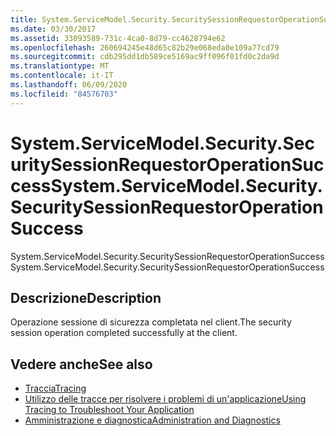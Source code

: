 ```yaml
---
title: System.ServiceModel.Security.SecuritySessionRequestorOperationSuccess
ms.date: 03/30/2017
ms.assetid: 33093589-731c-4ca0-8d79-cc4628794e62
ms.openlocfilehash: 260694245e48d65c82b29e068eda0e109a77cd79
ms.sourcegitcommit: cdb295dd1db589ce5169ac9ff096f01fd0c2da9d
ms.translationtype: MT
ms.contentlocale: it-IT
ms.lasthandoff: 06/09/2020
ms.locfileid: "84576703"
---
```

# <a name="systemservicemodelsecuritysecuritysessionrequestoroperationsuccess"></a><span data-ttu-id="6598e-102">System.ServiceModel.Security.SecuritySessionRequestorOperationSuccess</span><span class="sxs-lookup"><span data-stu-id="6598e-102">System.ServiceModel.Security.SecuritySessionRequestorOperationSuccess</span></span>
<span data-ttu-id="6598e-103">System.ServiceModel.Security.SecuritySessionRequestorOperationSuccess</span><span class="sxs-lookup"><span data-stu-id="6598e-103">System.ServiceModel.Security.SecuritySessionRequestorOperationSuccess</span></span>  
  
## <a name="description"></a><span data-ttu-id="6598e-104">Descrizione</span><span class="sxs-lookup"><span data-stu-id="6598e-104">Description</span></span>  
 <span data-ttu-id="6598e-105">Operazione sessione di sicurezza completata nel client.</span><span class="sxs-lookup"><span data-stu-id="6598e-105">The security session operation completed successfully at the client.</span></span>  
  
## <a name="see-also"></a><span data-ttu-id="6598e-106">Vedere anche</span><span class="sxs-lookup"><span data-stu-id="6598e-106">See also</span></span>

- [<span data-ttu-id="6598e-107">Traccia</span><span class="sxs-lookup"><span data-stu-id="6598e-107">Tracing</span></span>](index.md)
- [<span data-ttu-id="6598e-108">Utilizzo delle tracce per risolvere i problemi di un'applicazione</span><span class="sxs-lookup"><span data-stu-id="6598e-108">Using Tracing to Troubleshoot Your Application</span></span>](using-tracing-to-troubleshoot-your-application.md)
- [<span data-ttu-id="6598e-109">Amministrazione e diagnostica</span><span class="sxs-lookup"><span data-stu-id="6598e-109">Administration and Diagnostics</span></span>](../index.md)
